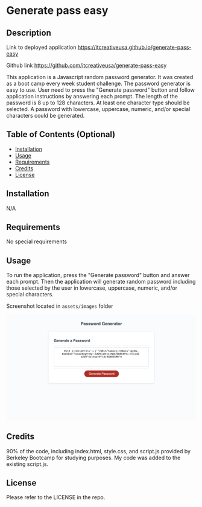 # Generate pass easy
## Description

Link to deployed application
 https://itcreativeusa.github.io/generate-pass-easy

Github link 
https://github.com/itcreativeusa/generate-pass-easy

This application is a Javascript random password generator. It was created as a boot camp every week student challenge.
The password generator is easy to use. User need to press the "Generate password" button and follow application instructions by answering each prompt. The length of the password is 8 up to 128 characters. At least one character type should be selected. A password with lowercase, uppercase, numeric, and/or special characters could be generated.
 
## Table of Contents (Optional)

- [Installation](#installation)
- [Usage](#usage)
- [Requirements](#requirements)
- [Credits](#credits)
- [License](#license)

## Installation

N/A

## Requirements

No special requirements

## Usage

To run the application, press the "Generate password" button and answer each prompt. Then the application will generate random password including those selected by the user in lowercase, uppercase, numeric, and/or special characters.

Screenshot located in ``` assets/images ``` folder

![Generate-pass-easy](assets/images/screenshot.png)
   

## Credits
90% of the code, including index.html, style.css, and script.js provided by Berkeley Bootcamp for studying purposes. My code was added to the existing script.js.  

## License

Please refer to the LICENSE in the repo.



